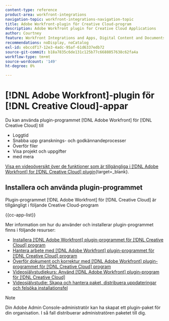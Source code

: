 ```yaml
---
content-type: reference
product-area: workfront-integrations
navigation-topic: workfront-integrations-navigation-topic
title: Adobe Workfront-plugin för Creative Cloud-program
description: Adobe Workfront plugin for Creative Cloud Applications
author: Courtney
feature: Workfront Integrations and Apps, Digital Content and Documents
recommendations: noDisplay, noCatalog
exl-id: ebccdf17-12e3-4adc-95af-61d6337edb72
source-git-commit: b18a7835c6de131c125b77c6688057638c62fa4a
workflow-type: tm+mt
source-wordcount: '149'
ht-degree: 0%

---
```



# [!DNL Adobe Workfront]-plugin för [!DNL Creative Cloud]-appar

<!--Audited: 12/2023-->

Du kan använda plugin-programmet [!DNL Adobe Workfront] för [!DNL Creative Cloud] till

* Loggtid
* Snabba upp gransknings- och godkännandeprocesser
* Överför filer
* Visa projekt och uppgifter
* med mera

[Visa en videoöversikt över de funktioner som är tillgängliga i  [!DNL Adobe Workfront] for [!DNL Creative Cloud] plugin](https://video.tv.adobe.com/v/3418801/){target=_blank}.

## Installera och använda plugin-programmet

Plugin-programmet [!DNL Adobe Workfront] för [!DNL Creative Cloud] är tillgängligt i följande Creative Cloud-program

{{cc-app-list}}

Mer information om hur du använder och installerar plugin-programmet finns i följande resurser:

* [Installera  [!DNL Adobe Workfront] plugin-programmet för [!DNL Creative Cloud] program](/help/quicksilver/workfront-integrations-and-apps/adobe-workfront-for-creative-cloud/wf-cc-install-toc.md)
* [Hantera arbete med  [!DNL Adobe Workfront] plugin-programmet för [!DNL Creative Cloud] program](/help/quicksilver/workfront-integrations-and-apps/adobe-workfront-for-creative-cloud/wf-cc-manage-work-toc.md)
* [Överför dokument och korrektur med  [!DNL Adobe Workfront] plugin-programmet för [!DNL Creative Cloud] program](/help/quicksilver/workfront-integrations-and-apps/adobe-workfront-for-creative-cloud/wf-cc-docs-proofs-toc.md)
* [Videosjälvstudiekurs: Använd [!DNL Adobe Workfront] plugin-program för [!DNL Creative Cloud]](https://experienceleague.adobe.com/sv/docs/workfront-learn/tutorials-workfront/integrations/adobe-creative-cloud/use-adobe-workfront-extensions-for-creative-cloud)
* [Videosjälvstudie: Skapa och hantera paket, distribuera uppdateringar och felsöka installationsfel](https://www.youtube.com/watch?v=zzvXNLIBzrc)

>[!NOTE]
>
>Din Adobe Admin Console-administratör kan ha skapat ett plugin-paket för din organisation. I så fall distribuerar administratören paketet till dig.
